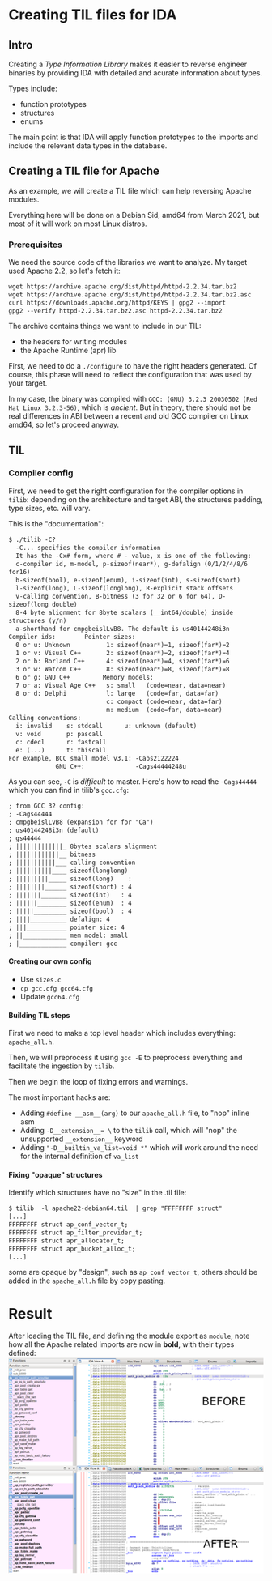 # Creating TIL files for IDA

## Intro

Creating a *Type Information Library* makes it easier to reverse engineer
binaries by providing IDA with detailed and acurate information about types.

Types include:

* function prototypes
* structures
* enums

The main point is that IDA will apply function prototypes to the imports 
and include the relevant data types in the database.


## Creating a TIL file for Apache

As an example, we will create a TIL file which can help reversing Apache modules.


Everything here will be done on a Debian Sid, amd64 from March 2021, but most of
it will work on most Linux distros.


### Prerequisites

We need the source code of the libraries we want to analyze. My target used
Apache 2.2, so let's fetch it:

```
wget https://archive.apache.org/dist/httpd/httpd-2.2.34.tar.bz2
wget https://archive.apache.org/dist/httpd/httpd-2.2.34.tar.bz2.asc 
curl https://downloads.apache.org/httpd/KEYS | gpg2 --import
gpg2 --verify httpd-2.2.34.tar.bz2.asc httpd-2.2.34.tar.bz2 
```

The archive contains things we want to include in our TIL:

* the headers for writing modules
* the Apache Runtime (apr) lib

First, we need to do a `./configure` to have the right headers generated.
Of course, this phase will need to reflect the configuration that was used 
by your target.

In my case, the binary was compiled with `GCC: (GNU) 3.2.3 20030502 (Red Hat Linux 3.2.3-56)`, which 
is *ancient*. But in theory, there should not be real differences in ABI between a recent and old
GCC compiler on Linux amd64, so let's proceed anyway.

## TIL

### Compiler config

First, we need to get the right configuration for the compiler options in `tilib`: depending on
the architecture and target ABI, the structures padding, type sizes, etc. will vary.

This is the "documentation":

```
$ ./tilib -C?
  -C... specifies the compiler information
  It has the -Cx# form, where # - value, x is one of the following:
  c-compiler id, m-model, p-sizeof(near*), g-defalign (0/1/2/4/8/6 for16)
  b-sizeof(bool), e-sizeof(enum), i-sizeof(int), s-sizeof(short)
  l-sizeof(long), L-sizeof(longlong), R-explicit stack offsets
  v-calling convention, B-bitness (3 for 32 or 6 for 64), D-sizeof(long double)
  8-4 byte alignment for 8byte scalars (__int64/double) inside structures (y/n)
  a-shorthand for cmpgbeislLvB8. The default is us40144248i3n
Compiler ids:        Pointer sizes:
  0 or u: Unknown          1: sizeof(near*)=1, sizeof(far*)=2
  1 or v: Visual C++       2: sizeof(near*)=2, sizeof(far*)=4
  2 or b: Borland C++      4: sizeof(near*)=4, sizeof(far*)=6
  3 or w: Watcom C++       8: sizeof(near*)=8, sizeof(far*)=8
  6 or g: GNU C++         Memory models:
  7 or a: Visual Age C++   s: small   (code=near, data=near)
  8 or d: Delphi           l: large   (code=far, data=far)
                           c: compact (code=near, data=far)
                           m: medium  (code=far, data=near)
Calling conventions:
  i: invalid    s: stdcall      u: unknown (default)
  v: void       p: pascall
  c: cdecl      r: fastcall
  e: (...)      t: thiscall
For example, BCC small model v3.1: -Cabs2122224
             GNU C++:              -Cags44444248u
```


As you can see, `-C` is *difficult* to master. Here's how to read the
-`Cags44444` which you can find in tilib's `gcc.cfg`:

```
; from GCC 32 config:
; -Cags44444
; cmpgbeislLvB8 (expansion for for "Ca")
; us40144248i3n (default)
; gs44444
; |||||||||||||_ 8bytes scalars alignment
; ||||||||||||__ bitness
; |||||||||||___ calling convention
; ||||||||||____ sizeof(longlong)
; |||||||||_____ sizeof(long)    : 
; ||||||||______ sizeof(short) : 4
; |||||||_______ sizeof(int)   : 4
; ||||||________ sizeof(enum)  : 4
; |||||_________ sizeof(bool)  : 4
; ||||__________ defalign: 4
; |||___________ pointer size: 4
; ||____________ mem model: small
; |_____________ compiler: gcc
```

#### Creating our own config

* Use `sizes.c`
* `cp gcc.cfg gcc64.cfg`
* Update `gcc64.cfg`

#### Building TIL steps

First we need to make a top level header which includes everything: `apache_all.h`.

Then, we will preprocess it using `gcc -E` to preprocess everything and facilitate
the ingestion by `tilib`.

Then we begin the loop of fixing errors and warnings.

The most important hacks are:

* Adding `#define __asm__(arg)` to our `apache_all.h` file, to "nop" inline asm
* Adding `-D__extension__= \` to the `tilib` call, which will "nop" the unsupported `__extension__` keyword
* Adding `"-D__builtin_va_list=void *"` which will work around the need for the internal definition of `va_list`


#### Fixing "opaque" structures

Identify which structures have no "size" in the .til file:

```
$ tilib  -l apache22-debian64.til  | grep "FFFFFFFF struct"
[...]
FFFFFFFF struct ap_conf_vector_t;
FFFFFFFF struct ap_filter_provider_t;
FFFFFFFF struct apr_allocator_t;
FFFFFFFF struct apr_bucket_alloc_t;
[...]
```

some are opaque by "design", such as `ap_conf_vector_t`, others should be added
in the `apache_all.h` file by copy pasting.


# Result

After loading the TIL file, and defining the module export as `module`, note
how all the Apache related imports are now in **bold**, with their types defined:
![Before / After](img/before_after1.png)
